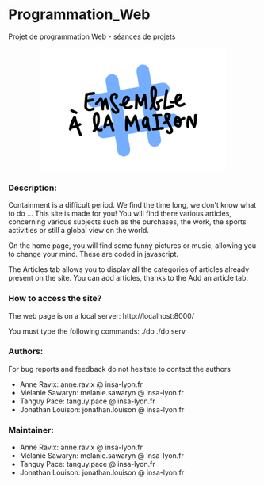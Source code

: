 # Programmation_Web
Projet de programmation Web - séances de projets

<div style="display: flex; justify-content: center;">
 <img src="logo.png" height="250">
</div>


### Description:
Containment is a difficult period. We find the time long, we don't know what to do ... This site is made for you! You will find there various articles, concerning various subjects such as the purchases, the work, the sports activities or still a global view on the world.

On the home page, you will find some funny pictures or music, allowing you to change your mind. These are coded in javascript.

The Articles tab allows you to display all the categories of articles already present on the site. You can add articles, thanks to the Add an article tab.

### How to access the site?
The web page is on a local server: http://localhost:8000/

You must type the following commands:
./do
./do serv

### Authors:

For bug reports and feedback do not hesitate to contact the authors

+ Anne Ravix: anne.ravix @ insa-lyon.fr
+ Mélanie Sawaryn: melanie.sawaryn @ insa-lyon.fr
+ Tanguy Pace: tanguy.pace @ insa-lyon.fr
+ Jonathan Louison: jonathan.louison @ insa-lyon.fr

### Maintainer:

+ Anne Ravix: anne.ravix @ insa-lyon.fr
+ Mélanie Sawaryn: melanie.sawaryn @ insa-lyon.fr
+ Tanguy Pace: tanguy.pace @ insa-lyon.fr
+ Jonathan Louison: jonathan.louison @ insa-lyon.fr
